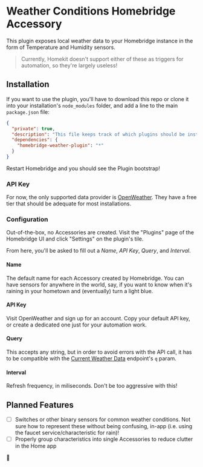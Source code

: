 # Weather Conditions Homebridge Accessory

This plugin exposes local weather data to your Homebridge instance in the form of Temperature and Humidity sensors.

> Currently, Homekit doesn't support either of these as triggers for automation, so they're largely useless!

## Installation

If you want to use the plugin, you'll have to download this repo or clone it into your installation's `node_modules` folder, and add a line to the main `package.json` file:

```json
{
  "private": true,
  "description": "This file keeps track of which plugins should be installed.",
  "dependencies": {
    "homebridge-weather-plugin": "*"
  }
}
```

Restart Homebridge and you should see the Plugin bootstrap!

### API Key

For now, the only supported data provider is [OpenWeather](https://openweathermap.org/). They have a free tier that should be adequate for most installations.

### Configuration

Out-of-the-box, no Accessories are created. Visit the "Plugins" page of the Homebridge UI and click "Settings" on the plugin's tile.

From here, you'll be asked to fill out a _Name_, _API Key_, _Query_, and _Interval_.

#### Name
The default name for each Accessory created by Homebridge. You can have sensors for anywhere in the world, say, if you want to know when it's raining in your hometown and (eventually) turn a light blue.

#### API Key
Visit OpenWeather and sign up for an account. Copy your default API key, or create a dedicated one just for your automation work.

#### Query
This accepts any string, but in order to avoid errors with the API call, it has to be compatible with the [Current Weather Data](https://openweathermap.org/current) endpoint's `q` param.

#### Interval
Refresh frequency, in miliseconds. Don't be too aggressive with this!

## Planned Features
- [ ] Switches or other binary sensors for common weather conditions. Not sure how to represent these without being confusing, in-app (i.e. using the faucet service/characteristic for rain)!
- [ ] Properly group characteristics into single Accessories to reduce clutter in the Home app

:deciduous_tree: